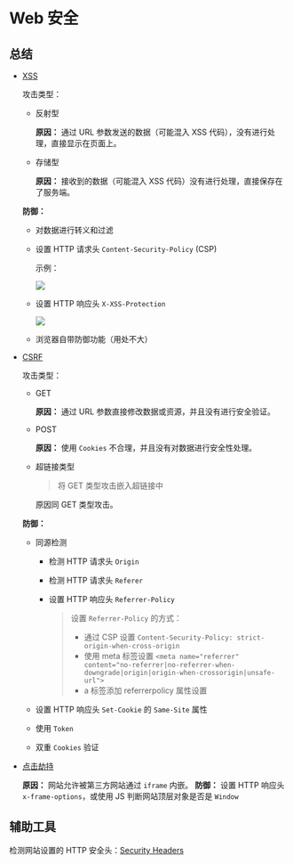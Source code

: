 # Web 安全

## 总结

- [XSS](https://github.com/liuyib/study-note/tree/master/Web%E5%AE%89%E5%85%A8/XSS)

  攻击类型：

    - 反射型

      **原因：** 通过 URL 参数发送的数据（可能混入 XSS 代码），没有进行处理，直接显示在页面上。
      

    - 存储型

      **原因：** 接收到的数据（可能混入 XSS 代码）没有进行处理，直接保存在了服务端。

  **防御：**
  
    - 对数据进行转义和过滤
    - 设置 HTTP 请求头 `Content-Security-Policy` (CSP)

      示例：

      ![](https://raw.githubusercontent.com/liuyib/study-note/master/Web%E5%AE%89%E5%85%A8/XSS/imgs/github_csp_example.png)

    - 设置 HTTP 响应头 `X-XSS-Protection`

      ![](https://raw.githubusercontent.com/liuyib/study-note/master/Web%E5%AE%89%E5%85%A8/XSS/imgs/browser_xss_protectino.png)

    - 浏览器自带防御功能（用处不大）

- [CSRF](https://github.com/liuyib/study-note/tree/master/Web%E5%AE%89%E5%85%A8/CSRF)

  攻击类型：

    - GET

      **原因：** 通过 URL 参数直接修改数据或资源，并且没有进行安全验证。

    - POST

      **原因：** 使用 `Cookies` 不合理，并且没有对数据进行安全性处理。

    - 超链接类型

      > 将 GET 类型攻击嵌入超链接中

      原因同 GET 类型攻击。

  **防御：** 

    - 同源检测

      - 检测 HTTP 请求头 `Origin`
      - 检测 HTTP 请求头 `Referer`
      - 设置 HTTP 响应头 `Referrer-Policy`
        
        > 设置 `Referrer-Policy` 的方式：
        >
        > - 通过 CSP 设置
        > `Content-Security-Policy: strict-origin-when-cross-origin`
        > - 使用 meta 标签设置
        > `<meta name="referrer" content="no-referrer|no-referrer-when-downgrade|origin|origin-when-crossorigin|unsafe-url">`
        > - a 标签添加 referrerpolicy 属性设置

    - 设置 HTTP 响应头 `Set-Cookie` 的 `Same-Site` 属性
    - 使用 `Token`
    - 双重 `Cookies` 验证

- [点击劫持](https://github.com/liuyib/study-note/tree/master/Web%E5%AE%89%E5%85%A8/%E7%82%B9%E5%87%BB%E5%8A%AB%E6%8C%81)

  **原因：** 网站允许被第三方网站通过 `iframe` 内嵌。
  **防御：** 设置 HTTP 响应头 `x-frame-options`，或使用 JS 判断网站顶层对象是否是 `Window`

## 辅助工具


检测网站设置的 HTTP 安全头：[Security Headers](https://securityheaders.com/)